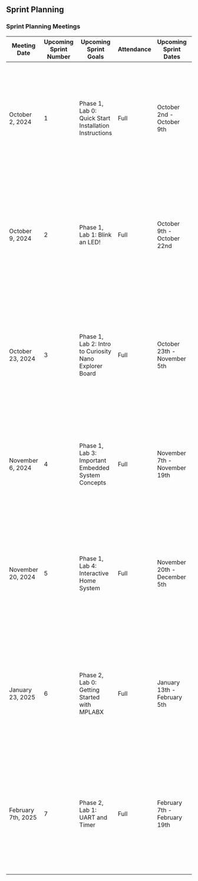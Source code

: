 ## Sprint Planning

### Sprint Planning Meetings

| Meeting Date       | Upcoming Sprint<br/>Number | Upcoming Sprint<br/>Goals                              | Attendance | Upcoming Sprint Dates        | Notes                                                                                                                                                                                        |
|--------------------|----------------------------|--------------------------------------------------------|------------|------------------------------|----------------------------------------------------------------------------------------------------------------------------------------------------------------------------------------------|
| October 2, 2024    | 1                          | Phase 1, Lab 0: Quick Start Installation Instructions  | Full       | October 2nd - October 9th    | This sprint will focus on delivering a quick start manual to guide users through installing the Arduino IDE and downloading the necessary support packages.                                  |
| October 9, 2024    | 2                          | Phase 1, Lab 1: Blink an LED!                          | Full       | October 9th - October 22nd   | This sprint will focus on soldering our boards, blinking an LED on the Curiosity Nano, and writing the first lab document to walk students through the process of blinking an LED.           |
| October 23, 2024   | 3                          | Phase 1, Lab 2: Intro to Curiosity Nano Explorer Board | Full       | October 23th - November 5th  | This sprint will focus on delivering a lab manual that introduces basic perpherials (amber displays, neopixels, OLED displays) and working with the Curiosity Explorer.                      |
| November 6, 2024   | 4                          | Phase 1, Lab 3: Important Embedded System Concepts     | Full       | November 7th - November 19th | This sprint will focus on delivering a lab manual that introduces SPI, DAC, UART, and PWM on the Curiosity Nano Explorer Board.                                                              |
| November 20, 2024  | 5                          | Phase 1, Lab 4: Interactive Home System                | Full       | November 20th - December 5th | This sprint will focus on delivering a lab manual that combines multiple functionalities into one large Arduino sketch to simulate a smart home security and control system.                 |
| January 23, 2025   | 6                          | Phase 2, Lab 0: Getting Started with MPLABX            | Full       | January 13th - February 5th  | This sprint will focus on finalizing revisions for previous labs, improving formatting, and creating detailed content for MPLABX installation, basic setup, and usage with a sample project. |
| February 7th, 2025 | 7                          | Phase 2, Lab 1: UART and Timer                         | Full       | February 7th - February 19th | This sprint will focus on walking students through the process of setting up a project to test blocking and non blocking executions of the same program using UART and the Timer.            |
